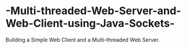 # -Multi-threaded-Web-Server-and-Web-Client-using-Java-Sockets-
Building a Simple Web Client and a Multi-threaded Web Server.
